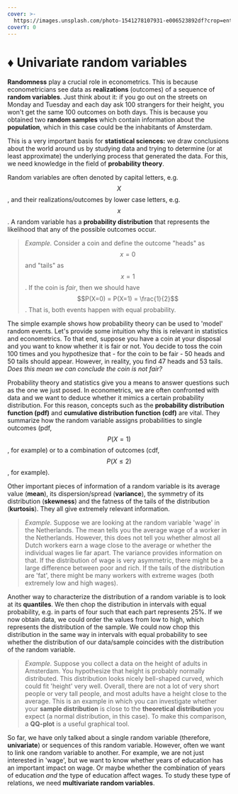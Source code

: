 ```yaml
---
cover: >-
  https://images.unsplash.com/photo-1541278107931-e006523892df?crop=entropy&cs=srgb&fm=jpg&ixid=M3wxOTcwMjR8MHwxfHNlYXJjaHwxfHxjYXJkc3xlbnwwfHx8fDE2ODU3MDY4ODV8MA&ixlib=rb-4.0.3&q=85
coverY: 0
---
```


# ♦ Univariate random variables

**Randomness** play a crucial role in econometrics. This is because econometricians see data as **realizations** (outcomes) of a sequence of **random variables**. Just think about it: if you go out on the streets on Monday and Tuesday and each day ask 100 strangers for their height, you won't get the same 100 outcomes on both days. This is because you obtained two **random samples** which contain information about the **population**, which in this case could be the inhabitants of Amsterdam.&#x20;

This is a very important basis for **statistical sciences:** we draw conclusions about the world around us by studying data and trying to determine (or at least approximate) the underlying process that generated the data. For this, we need knowledge in the field of **probability theory**.

Random variables are often denoted by capital letters, e.g. $$X$$, and their realizations/outcomes by lower case letters, e.g. $$x$$. A random variable has a **probability distribution** that represents the likelihood that any of the possible outcomes occur.&#x20;

> _Example._ Consider a coin and define the outcome "heads" as $$x=0$$ and "tails" as $$x=1$$. If the coin is _fair_, then we should have $$P(X=0) = P(X=1) = \frac{1}{2}$$. That is, both events happen with equal probability. &#x20;

The simple example shows how probability theory can be used to 'model' random events. Let's provide some intuition why this is relevant in statistics and econometrics. To that end, suppose you have a coin at your disposal and you want to know whether it is fair or not. You decide to toss the coin 100 times and you hypothesize that - for the coin to be fair - 50 heads and 50 tails should appear. However, in reality, you find 47 heads and 53 tails. _Does this mean we can conclude the coin is not fair?_

Probability theory and statistics give you a means to answer questions such as the one we just posed. In econometrics, we are often confronted with data and we want to deduce whether it mimics a certain probability distribution. For this reason, concepts such as the **probability distribution function (pdf)** and **cumulative distribution function (cdf)** are vital. They summarize how the random variable assigns probabilities to single outcomes (pdf, $$P(X=1)$$, for example) or to a combination of outcomes (cdf, $$P(X \leq 2)$$, for example).

Other important pieces of information of a random variable is its average value (**mean**), its dispersion/spread (**variance**), the symmetry of its distribution (**skewness**) and the fatness of the tails of the distribution (**kurtosis**). They all give extremely relevant information.&#x20;

> _Example._ Suppose we are looking at the random variable 'wage' in the Netherlands. The mean tells you the average wage of a worker in the Netherlands. However, this does not tell you whether almost all Dutch workers earn a wage close to the average or whether the individual wages lie far apart. The variance provides information on that. If the distribution of wage is very asymmetric, there might be a large difference between poor and rich. If the tails of the distribution are 'fat', there might be many workers with extreme wages (both extremely low and high wages).

Another way to characterize the distribution of a random variable is to look at its **quantiles**. We then chop the distribution in intervals with equal probability, e.g. in parts of four such that each part represents 25%. If we now obtain data, we could order the values from low to high, which represents the distribution of the sample. We could now chop this distribution in the same way in intervals with equal probability to see whether the distribution of our data/sample coincides with the distribution of the random variable.

> _Example._ Suppose you collect a data on the height of adults in Amsterdam. You hypothesize that height is probably normally distributed. This distribution looks nicely bell-shaped curved, which could fit 'height' very well. Overall, there are not a lot of very short people or very tall people, and most adults have a height close to the average. This is an example in which you can investigate whether your **sample distribution** is close to the **theoretical distribution** you expect (a normal distribution, in this case). To make this comparison, a **QQ-plot** is a useful graphical tool.&#x20;

So far, we have only talked about a single random variable (therefore, **univariate**) or sequences of this random variable. However, often we want to link one random variable to another. For example, we are not just interested in 'wage', but we want to know whether years of education has an important impact on wage. Or maybe whether the combination of years of education _and_ the type of education affect wages. To study these type of relations, we need **multivariate random variables**.
